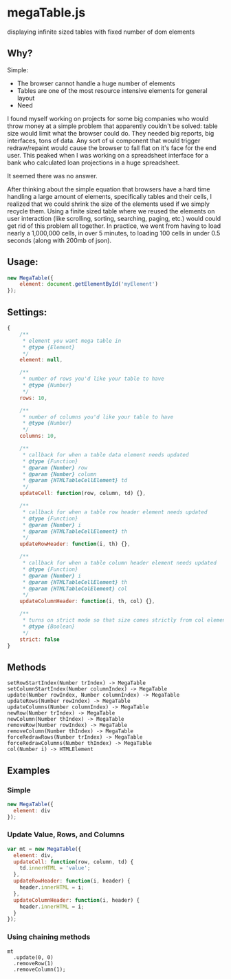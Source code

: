 # megaTable.js
displaying infinite sized tables with fixed number of dom elements

## Why?
Simple:
* The browser cannot handle a huge number of elements
* Tables are one of the most resource intensive elements for general layout
* Need

I found myself working on projects for some big companies who would throw money at a simple
problem that apparently couldn't be solved: table size would limit what the browser could do.
They needed big reports, big interfaces, tons of data.  Any sort of ui component that would trigger redraw/repaint
would cause the browser to fall flat on it's face for the end user.  This peaked when I was working on
a spreadsheet interface for a bank who calculated loan projections in a huge spreadsheet.

It seemed there was no answer.

After thinking about the simple equation that browsers have a hard time handling a large amount of
elements, specifically tables and their cells, I realized that we could shrink the size of the elements
used if we simply recycle them.  Using a finite sized table where we reused the elements on user interaction
(like scrolling, sorting, searching, paging, etc.) would could get rid of this problem all together.  In
practice, we went from having to load nearly a 1,000,000 cells, in over 5 minutes, to loading 100 cells
in under 0.5 seconds (along with 200mb of json).

## Usage:
```javascript
new MegaTable({
	element: document.getElementById('myElement')
});
```

## Settings:
```javascript
{
	/**
	 * element you want mega table in
	 * @type {Element}
	 */
	element: null,

	/**
	 * number of rows you'd like your table to have
	 * @type {Number}
	 */
	rows: 10,

	/**
	 * number of columns you'd like your table to have
	 * @type {Number}
	 */
	columns: 10,

	/**
	 * callback for when a table data element needs updated
	 * @type {Function}
	 * @param {Number} row
	 * @param {Number} column
	 * @param {HTMLTableCellElement} td
	 */
	updateCell: function(row, column, td) {},

	/**
	 * callback for when a table row header element needs updated
	 * @type {Function}
	 * @param {Number} i
	 * @param {HTMLTableCellElement} th
	 */
	updateRowHeader: function(i, th) {},

	/**
	 * callback for when a table column header element needs updated
	 * @type {Function}
	 * @param {Number} i
	 * @param {HTMLTableCellElement} th
	 * @param {HTMLTableColElement} col
	 */
	updateColumnHeader: function(i, th, col) {},

	/**
	 * turns on strict mode so that size comes strictly from col elements
	 * @type {Boolean}
	 */
	strict: false
}
```

## Methods
```
setRowStartIndex(Number trIndex) -> MegaTable
setColumnStartIndex(Number columnIndex) -> MegaTable
update(Number rowIndex, Number columnIndex) -> MegaTable
updateRows(Number rowIndex) -> MegaTable
updateColumns(Number columnIndex) -> MegaTable
newRow(Number trIndex) -> MegaTable
newColumn(Number thIndex) -> MegaTable
removeRow(Number rowIndex) -> MegaTable
removeColumn(Number thIndex) -> MegaTable
forceRedrawRows(Number trIndex) -> MegaTable
forceRedrawColumns(Number thIndex) -> MegaTable
col(Number i) -> HTMLElement
```

## Examples
### Simple
```javascript
new MegaTable({
  element: div
});
```

### Update Value, Rows, and Columns
```javascript
var mt = new MegaTable({
  element: div,
  updateCell: function(row, column, td) {
    td.innerHTML = 'value';
  },
  updateRowHeader: function(i, header) {
    header.innerHTML = i;
  },
  updateColumnHeader: function(i, header) {
    header.innerHTML = i;
  }
});
```

### Using chaining methods
```
mt
  .update(0, 0)
  .removeRow(1)
  .removeColumn(1);
```